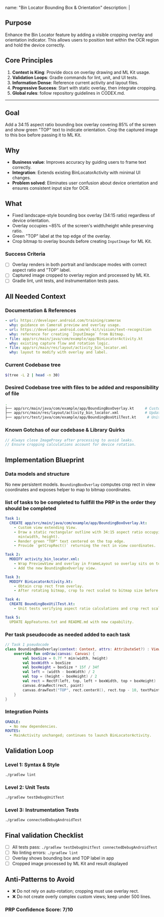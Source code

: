 name: "Bin Locator Bounding Box & Orientation"
description: |
  ## Purpose
  Enhance the Bin Locator feature by adding a visible cropping overlay and
  orientation indicator. This allows users to position text within the OCR
  region and hold the device correctly.

  ## Core Principles
  1. **Context is King**: Provide docs on overlay drawing and ML Kit usage.
  2. **Validation Loops**: Gradle commands for lint, unit, and UI tests.
  3. **Information Dense**: Reference current activity and layout files.
  4. **Progressive Success**: Start with static overlay, then integrate cropping.
  5. **Global rules**: follow repository guidelines in CODEX.md.

---

## Goal
Add a 34:15 aspect ratio bounding box overlay covering 85% of the screen and
show green "TOP" text to indicate orientation. Crop the captured image to this
box before passing it to ML Kit.

## Why
- **Business value**: Improves accuracy by guiding users to frame text correctly.
- **Integration**: Extends existing BinLocatorActivity with minimal UI changes.
- **Problem solved**: Eliminates user confusion about device orientation and
  ensures consistent input size for OCR.

## What
- Fixed landscape-style bounding box overlay (34:15 ratio) regardless of device
  orientation.
 - Overlay occupies ~85% of the screen's width/height while preserving ratio.
- Green "TOP" label at the top edge of the overlay.
- Crop bitmap to overlay bounds before creating `InputImage` for ML Kit.

### Success Criteria
- [ ] Overlay renders in both portrait and landscape modes with correct aspect
      ratio and "TOP" label.
- [ ] Captured image cropped to overlay region and processed by ML Kit.
- [ ] Gradle lint, unit tests, and instrumentation tests pass.

## All Needed Context

### Documentation & References
```yaml
- url: https://developer.android.com/training/camerax
  why: guidance on CameraX preview and overlay usage.
- url: https://developer.android.com/ml-kit/vision/text-recognition
  why: reference for creating `InputImage` from Bitmap.
- file: app/src/main/java/com/example/app/BinLocatorActivity.kt
  why: existing capture flow and rotation logic.
- file: app/src/main/res/layout/activity_bin_locator.xml
  why: layout to modify with overlay and label.
```

### Current Codebase tree
```bash
$(tree -L 2 | head -n 30)
```

### Desired Codebase tree with files to be added and responsibility of file
```bash
.
├── app/src/main/java/com/example/app/BoundingBoxOverlay.kt     # Custom View drawing 34:15 box and TOP text
├── app/src/main/res/layout/activity_bin_locator.xml            # Updated layout with overlay
├── app/src/test/java/com/example/app/BoundingBoxUtilTest.kt     # Unit test for crop calculation
```

### Known Gotchas of our codebase & Library Quirks
```kotlin
// Always close ImageProxy after processing to avoid leaks.
// Ensure cropping calculations account for device rotation.
```

## Implementation Blueprint

### Data models and structure
No new persistent models. `BoundingBoxOverlay` computes crop rect in view
coordinates and exposes helper to map to bitmap coordinates.

### list of tasks to be completed to fullfill the PRP in the order they should be completed
```yaml
Task 1:
  CREATE app/src/main/java/com/example/app/BoundingBoxOverlay.kt:
    - Custom view extending View.
    - Draw a static rectangular outline with 34:15 aspect ratio occupying 85% of
      min(width, height).
    - Render green "TOP" text centered on the top edge.
    - Provide `getCropRect()` returning the rect in view coordinates.

Task 2:
  MODIFY activity_bin_locator.xml:
    - Wrap PreviewView and overlay in FrameLayout so overlay sits on top.
    - Add the new BoundingBoxOverlay view.

Task 3:
  MODIFY BinLocatorActivity.kt:
    - Obtain crop rect from overlay.
    - After rotating bitmap, crop to rect scaled to bitmap size before OCR.

Task 4:
  CREATE BoundingBoxUtilTest.kt:
    - Unit tests verifying aspect ratio calculations and crop rect scaling.

Task 5:
  UPDATE AppFeatures.txt and README.md with new capability.
```

### Per task pseudocode as needed added to each task
```kotlin
// Task 1 pseudocode
class BoundingBoxOverlay(context: Context, attrs: AttributeSet?) : View(context, attrs) {
    override fun onDraw(canvas: Canvas) {
        val boxSize = 0.7f * min(width, height)
        val boxWidth = boxSize
        val boxHeight = boxSize * 15f / 34f
        val left = (width - boxWidth) / 2
        val top = (height - boxHeight) / 2
        val rect = RectF(left, top, left + boxWidth, top + boxHeight)
        canvas.drawRect(rect, paint)
        canvas.drawText("TOP", rect.centerX(), rect.top - 10, textPaint)
    }
}
```

### Integration Points
```yaml
GRADLE:
  - No new dependencies.
ROUTES:
  - MainActivity unchanged; continues to launch BinLocatorActivity.
```

## Validation Loop

### Level 1: Syntax & Style
```bash
./gradlew lint
```

### Level 2: Unit Tests
```bash
./gradlew testDebugUnitTest
```

### Level 3: Instrumentation Tests
```bash
./gradlew connectedDebugAndroidTest
```

## Final validation Checklist
- [ ] All tests pass: `./gradlew testDebugUnitTest connectedDebugAndroidTest`
- [ ] No linting errors: `./gradlew lint`
- [ ] Overlay shows bounding box and TOP label in app
- [ ] Cropped image processed by ML Kit and result displayed

## Anti-Patterns to Avoid
- ❌ Do not rely on auto-rotation; cropping must use overlay rect.
- ❌ Do not create overly complex custom views; keep under 500 lines.

### PRP Confidence Score: 7/10
